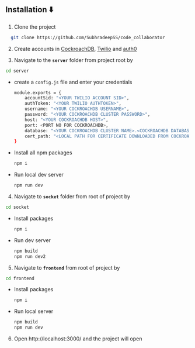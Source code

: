 
## Installation ⬇️

1. Clone the project
  ```sh
    git clone https://github.com/SubhradeepSS/code_collaborator
  ```
2. Create accounts in [CockroachDB](https://www.cockroachlabs.com/), [Twilio](https://www.twilio.com/) and [auth0](https://auth0.com/)

3. Navigate to the **```server```** folder from project root by
  ```sh
  cd server
  ```
  * create a ```config.js``` file and enter your credentials
    ```sh
    module.exports = {
        accountSid: "<YOUR TWILIO ACCOUNT SID>",
        authToken: "<YOUR TWILIO AUTHTOKEN>",
        username: "<YOUR COCKROACHDB USERNAME>",
        password: "<YOUR COCKROACHDB CLUSTER PASSWORD>",
        host: "<YOUR COCKROACHDB HOST>",
        port: <PORT NO FOR COCKROACHDB>,
        database: "<YOUR COCKROACHDB CLUSTER NAME>.<COCKROACHDB DATABASE NAME>",
        cert_path: "<LOCAL PATH FOR CERTIFICATE DOWNLOADED FROM COCKROACHDB>"
    }
    ```
 * Install all npm packages
    ```sh
    npm i
    ```
 * Run local dev server
    ```sh
    npm run dev
    ```
4. Navigate to **```socket```** folder from root of project by
  ```sh
  cd socket
  ```
  * Install packages
      ```sh
      npm i
      ```
  * Run dev server
      ```sh
      npm build
      npm run dev2
      ```
5. Navigate to **```frontend```** from root of project by
  ```sh
  cd frontend
  ```
  * Install packages
    ```sh
    npm i
    ```
  * Run local server
    ```sh
    npm build
    npm run dev
    ```

6. Open http://localhost:3000/ and the project will open

